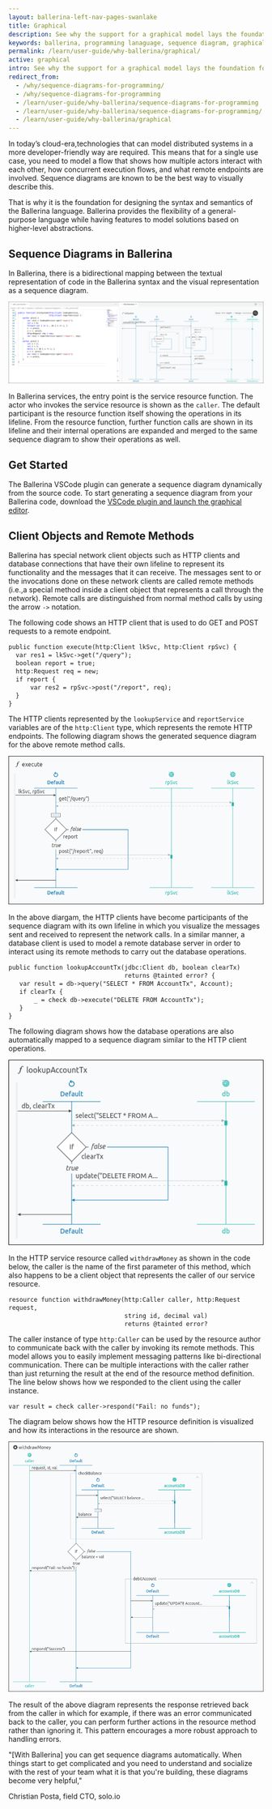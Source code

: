 ```yaml
---
layout: ballerina-left-nav-pages-swanlake
title: Graphical
description: See why the support for a graphical model lays the foundation for designing the syntax and semantics of the Ballerina programming language.
keywords: ballerina, programming lanaguage, sequence diagram, graphical, diagram editor, why ballerina
permalink: /learn/user-guide/why-ballerina/graphical/
active: graphical
intro: See why the support for a graphical model lays the foundation for designing the syntax and semantics of the Ballerina programming language.
redirect_from:
  - /why/sequence-diagrams-for-programming/
  - /why/sequence-diagrams-for-programming
  - /learn/user-guide/why-ballerina/sequence-diagrams-for-programming
  - /learn/user-guide/why-ballerina/sequence-diagrams-for-programming/
  - /learn/user-guide/why-ballerina/graphical
---
```


In today’s cloud-era,technologies that can model distributed systems in a more developer-friendly way are required. This means that for a single use case, you need to model a flow that shows how multiple actors interact with each other, how concurrent execution flows, and what remote endpoints are involved. Sequence diagrams are known to be the best way to visually describe this.

That is why it is the foundation for designing the syntax and semantics of the Ballerina language. Ballerina provides the flexibility of a general-purpose language while having features to model solutions based on higher-level abstractions.

## Sequence Diagrams in Ballerina

In Ballerina, there is a bidirectional mapping between the textual representation of code in the Ballerina syntax and the visual representation as a sequence diagram.

<img src="/img/why-pages/sequence-diagrams-for-programming-1.png" alt="Sequence Diagrams in Ballerina">

In Ballerina services, the entry point is the service resource function. The actor who invokes the service resource is shown as the `caller`. The default participant is the resource function itself showing the operations in its lifeline. From the resource function, further function calls are shown in its lifeline and their internal operations are expanded and merged to the same sequence diagram to show their operations as well.

## Get Started

The Ballerina VSCode plugin can generate a sequence diagram dynamically from the source code. To start generating a sequence diagram from your Ballerina code, download the [VSCode plugin and launch the graphical editor](/learn/tooling-guide/visual-studio-code-extension/installing-the-vs-code-extension/).

## Client Objects and Remote Methods

Ballerina has special network client objects such as HTTP clients and database connections that have their own lifeline to represent its functionality and the messages that it can receive. The messages sent to or the invocations done on these network clients are called remote methods (i.e.,a special method inside a client object that represents a call through the network). Remote calls are distinguished from normal method calls by using the arrow `->` notation.

The following code shows an HTTP client that is used to do GET and POST requests to a remote endpoint.

```ballerina
public function execute(http:Client lkSvc, http:Client rpSvc) {
  var res1 = lkSvc->get("/query");
  boolean report = true;
  http:Request req = new;
  if report {
      var res2 = rpSvc->post("/report", req);
  }
}
```

The HTTP clients represented by the `lookupService` and `reportService` variables are of the `http:Client` type, which represents the remote HTTP endpoints. The following diagram shows the generated sequence diagram for the above remote method calls.

<img src="/img/why-pages/sequence-diagrams-for-programming-2.png" alt="Ballerina sequence diagram for HTTP client remote method call">

In the above diargam, the HTTP clients have become participants of the sequence diagram with its own lifeline in which you visualize the messages sent and received to represent the network calls. In a similar manner, a database client is used to model a remote database server in order to interact using its remote methods to carry out the database operations.

```ballerina
public function lookupAccountTx(jdbc:Client db, boolean clearTx) 
                                returns @tainted error? {
   var result = db->query("SELECT * FROM AccountTx", Account);
   if clearTx {
       _ = check db->execute("DELETE FROM AccountTx");
   }
}
```

The following diagram shows how the database operations are also automatically mapped to a sequence diagram similar to the HTTP client operations.

<img src="/img/why-pages/sequence-diagrams-for-programming-3.png" alt="Ballerina database operations mapped in a sequence diagram">

In the HTTP service resource called `withdrawMoney` as shown in the code below, the caller is the name of the first parameter of this method, which also happens to be a client object that represents the caller of our service resource.

```ballerina
resource function withdrawMoney(http:Caller caller, http:Request request,
                                string id, decimal val) 
                                returns @tainted error?
```

The caller instance of type `http:Caller` can be used by the resource author to communicate back with the caller by invoking its remote methods. This model allows you to easily implement messaging patterns like bi-directional communication. There can be multiple interactions with the caller rather than just returning the result at the end of the resource method definition.
The line below shows how we responded to the client using the caller instance.

```ballerina
var result = check caller->respond("Fail: no funds");
```

The diagram below shows how the HTTP resource definition is visualized and how its interactions in the resource are shown.

<img src="/img/why-pages/sequence-diagrams-for-programming-4.png" alt="Ballerina sequence diagram of HTTP resource definition" width="700">

The result of the above diagram represents the response retrieved back from the caller in which for example, if there was an error communicated back to the caller, you can perform further actions in the resource method rather than ignoring it. This pattern encourages a more robust approach to handling errors.

<div class="cQUOTE">
<p>"[With Ballerina] you can get sequence diagrams automatically. When things start to get complicated and you need to understand and socialize with the rest of your team what it is that you're building, these diagrams become very helpful,"</p>
<p class="cName">Christian Posta, field CTO, solo.io</p>
</div>
              

<style>
.nav > li.cVersionItem {
    display: none !important;
}
.cBalleinaBreadcrumbs li:nth-child(3) , .cBalleinaBreadcrumbs li:nth-child(2) {
   display:none !important;
}
</style>
